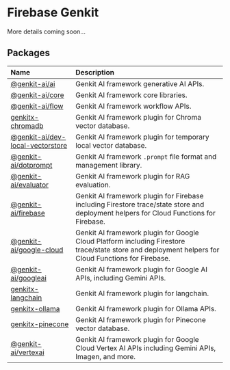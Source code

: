 # Firebase Genkit

More details coming soon...

## Packages

| Name | Description |
| :------ | :------ |
| [@genkit-ai/ai](ai/index.md) | Genkit AI framework generative AI APIs. |
| [@genkit-ai/core](core/index.md) | Genkit AI framework core libraries. |
| [@genkit-ai/flow](flow/index.md) | Genkit AI framework workflow APIs. |
| [genkitx-chromadb](genkitx-chromadb/index.md) | Genkit AI framework plugin for Chroma vector database. |
| [@genkit-ai/dev-local-vectorstore](dev-local-vectorstore/index.md) | Genkit AI framework plugin for temporary local vector database. |
| [@genkit-ai/dotprompt](dotprompt/index.md) | Genkit AI framework `.prompt` file format and management library. |
| [@genkit-ai/evaluator](evaluator/index.md) | Genkit AI framework plugin for RAG evaluation. |
| [@genkit-ai/firebase](firebase/index.md) | Genkit AI framework plugin for Firebase including Firestore trace/state store and deployment helpers for Cloud Functions for Firebase. |
| [@genkit-ai/google-cloud](google-cloud/index.md) | Genkit AI framework plugin for Google Cloud Platform including Firestore trace/state store and deployment helpers for Cloud Functions for Firebase. |
| [@genkit-ai/googleai](googleai/index.md) | Genkit AI framework plugin for Google AI APIs, including Gemini APIs. |
| [genkitx-langchain](genkitx-langchain/index.md) | Genkit AI framework plugin for langchain. |
| [genkitx-ollama](genkitx-ollama/index.md) | Genkit AI framework plugin for Ollama APIs. |
| [genkitx-pinecone](genkitx-pinecone/index.md) | Genkit AI framework plugin for Pinecone vector database. |
| [@genkit-ai/vertexai](vertexai/index.md) | Genkit AI framework plugin for Google Cloud Vertex AI APIs including Gemini APIs, Imagen, and more. |

